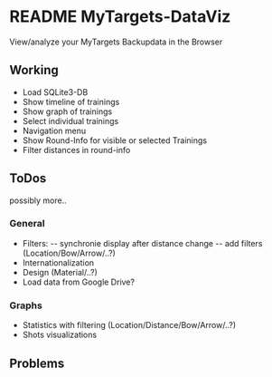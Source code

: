 # README MyTargets-DataViz

View/analyze your MyTargets Backupdata in the Browser

## Working
- Load SQLite3-DB
- Show timeline of trainings
- Show graph of trainings
- Select individual trainings
- Navigation menu
- Show Round-Info for visible or selected Trainings
- Filter distances in round-info

## ToDos
possibly more..

### General
- Filters:
-- synchronie display after distance change
-- add filters (Location/Bow/Arrow/..?)
- Internationalization
- Design (Material/..?)
- Load data from Google Drive?

### Graphs
- Statistics with filtering (Location/Distance/Bow/Arrow/..?)
- Shots visualizations

## Problems
